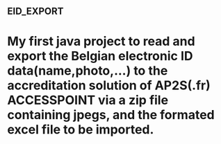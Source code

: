 ## EID_EXPORT 

# My first java project to read and export the Belgian electronic ID data(name,photo,...) to the accreditation solution of AP2S(.fr) ACCESSPOINT via a zip file containing jpegs, and the formated excel file to be imported.

 